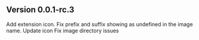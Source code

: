 ## Version 0.0.1-rc.3

Add extension icon.
Fix prefix and suffix showing as undefined in the image name.
Update icon
Fix image directory issues
